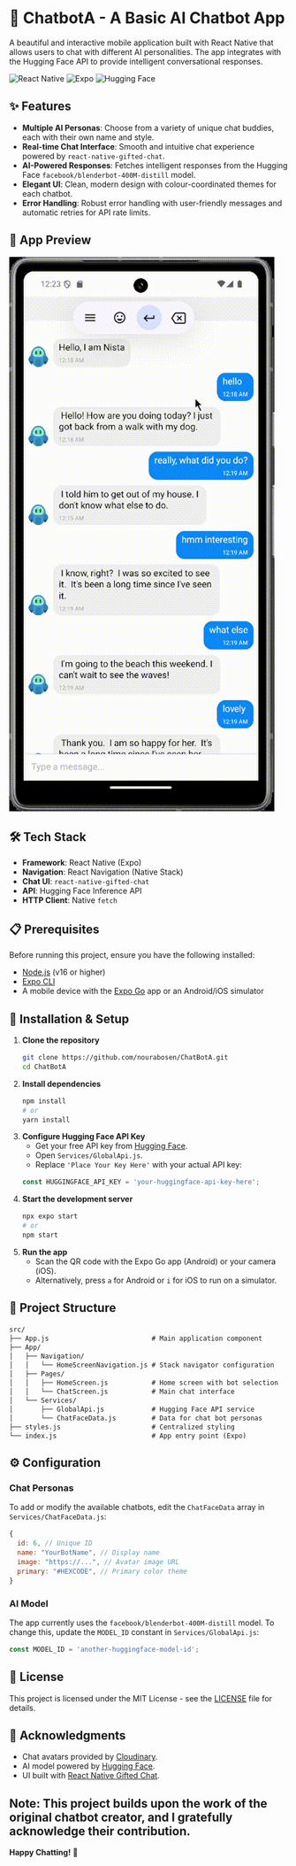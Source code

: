 # 🤖 ChatbotA - A Basic AI Chatbot App

A beautiful and interactive mobile application built with React Native that allows users to chat with different AI personalities. The app integrates with the Hugging Face API to provide intelligent conversational responses.

![React Native](https://img.shields.io/badge/React_Native-20232A?style=for-the-badge&logo=react&logoColor=61DAFB)
![Expo](https://img.shields.io/badge/Expo-1B1F23?style=for-the-badge&logo=expo&logoColor=white)
![Hugging Face](https://img.shields.io/badge/Hugging%20Face-FFD21E?style=for-the-badge&logo=huggingface&logoColor=black)

## ✨ Features
- **Multiple AI Personas**: Choose from a variety of unique chat buddies, each with their own name and style.
- **Real-time Chat Interface**: Smooth and intuitive chat experience powered by `react-native-gifted-chat`.
- **AI-Powered Responses**: Fetches intelligent responses from the Hugging Face `facebook/blenderbot-400M-distill` model.
- **Elegant UI**: Clean, modern design with colour-coordinated themes for each chatbot.
- **Error Handling**: Robust error handling with user-friendly messages and automatic retries for API rate limits.

## 📸 App Preview
![App Demo](assets/Demo.gif)


## 🛠️ Tech Stack

- **Framework**: React Native (Expo)
- **Navigation**: React Navigation (Native Stack)
- **Chat UI**: `react-native-gifted-chat`
- **API**: Hugging Face Inference API
- **HTTP Client**: Native `fetch`

## 📋 Prerequisites
Before running this project, ensure you have the following installed:
- [Node.js](https://nodejs.org/) (v16 or higher)
- [Expo CLI](https://docs.expo.dev/get-started/installation/)
- A mobile device with the [Expo Go](https://expo.dev/client) app or an Android/iOS simulator

## 🚀 Installation & Setup
1.  **Clone the repository**
    ```bash
    git clone https://github.com/nourabosen/ChatBotA.git
    cd ChatBotA
    ```
2.  **Install dependencies**
    ```bash
    npm install
    # or
    yarn install
    ```
3.  **Configure Hugging Face API Key**
    - Get your free API key from [Hugging Face](https://huggingface.co/docs/api-inference/quicktour).
    - Open `Services/GlobalApi.js`.
    - Replace `'Place Your Key Here'` with your actual API key:
    ```javascript
    const HUGGINGFACE_API_KEY = 'your-huggingface-api-key-here';
    ```
4.  **Start the development server**
    ```bash
    npx expo start
    # or
    npm start
    ```
5.  **Run the app**
    - Scan the QR code with the Expo Go app (Android) or your camera (iOS).
    - Alternatively, press `a` for Android or `i` for iOS to run on a simulator.

## 📁 Project Structure
```
src/
├── App.js                          # Main application component
├── App/
│   ├── Navigation/
│   │   └── HomeScreenNavigation.js # Stack navigator configuration
│   ├── Pages/
│   │   ├── HomeScreen.js           # Home screen with bot selection
│   │   └── ChatScreen.js           # Main chat interface
│   └── Services/
│       ├── GlobalApi.js            # Hugging Face API service
│       └── ChatFaceData.js         # Data for chat bot personas
├── styles.js                       # Centralized styling
└── index.js                        # App entry point (Expo)
```

## ⚙️ Configuration
### Chat Personas
To add or modify the available chatbots, edit the `ChatFaceData` array in `Services/ChatFaceData.js`:
```javascript
{
  id: 6, // Unique ID
  name: "YourBotName", // Display name
  image: "https://...", // Avatar image URL
  primary: "#HEXCODE", // Primary color theme
}
```

### AI Model
The app currently uses the `facebook/blenderbot-400M-distill` model. To change this, update the `MODEL_ID` constant in `Services/GlobalApi.js`:
```javascript
const MODEL_ID = 'another-huggingface-model-id';
```

## 📄 License

This project is licensed under the MIT License - see the [LICENSE](LICENSE) file for details.

## 🙏 Acknowledgments
- Chat avatars provided by [Cloudinary](https://cloudinary.com/).
- AI model powered by [Hugging Face](https://huggingface.co/).
- UI built with [React Native Gifted Chat](https://github.com/FaridSafi/react-native-gifted-chat).

Note: This project builds upon the work of the original chatbot creator, and I gratefully acknowledge their contribution.
---

**Happy Chatting!** 🎉
